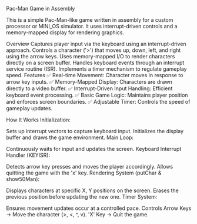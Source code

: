 Pac-Man Game in Assembly

This is a simple Pac-Man-like game written in assembly for a custom processor or MINI_OS simulator. It uses interrupt-driven controls and a memory-mapped display for rendering graphics.

Overview
Captures player input via the keyboard using an interrupt-driven approach.
Controls a character ('>') that moves up, down, left, and right using the arrow keys.
Uses memory-mapped I/O to render characters directly on a screen buffer.
Handles keyboard events through an interrupt service routine (ISR).
Implements a timer mechanism to regulate gameplay speed.
Features
✅ Real-time Movement: Character moves in response to arrow key inputs.
✅ Memory-Mapped Display: Characters are drawn directly to a video buffer.
✅ Interrupt-Driven Input Handling: Efficient keyboard event processing.
✅ Basic Game Logic: Maintains player position and enforces screen boundaries.
✅ Adjustable Timer: Controls the speed of gameplay updates.

How It Works
Initialization:

Sets up interrupt vectors to capture keyboard input.
Initializes the display buffer and draws the game environment.
Main Loop:

Continuously waits for input and updates the screen.
Keyboard Interrupt Handler (KEYISR):

Detects arrow key presses and moves the player accordingly.
Allows quitting the game with the 'x' key.
Rendering System (putChar & show50Man):

Displays characters at specific X, Y positions on the screen.
Erases the previous position before updating the new one.
Timer System:

Ensures movement updates occur at a controlled pace.
Controls
Arrow Keys → Move the character (>, <, ^, v).
'X' Key → Quit the game.
